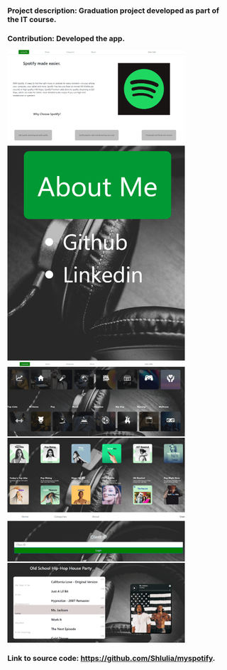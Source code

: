 ### Project description: Graduation project developed as part of the IT course.

### Contribution: Developed the app.

<div>
<a href="url"><img src="./starting-page.png" width="400"></a>
<a href="url"><img src="./about-page.png" width="400"></a>
<a href="url"><img src="./categories.png" width="400"></a>
<a href="url"><img src="./category-selected.png" width="400"></a>
<a href="url"><img src="./login.png" width="400"></a>
<a href="url"><img src="./playlist+player.png" width="400"></a>
</div>


### Link to source code: https://github.com/ShIulia/myspotify.
